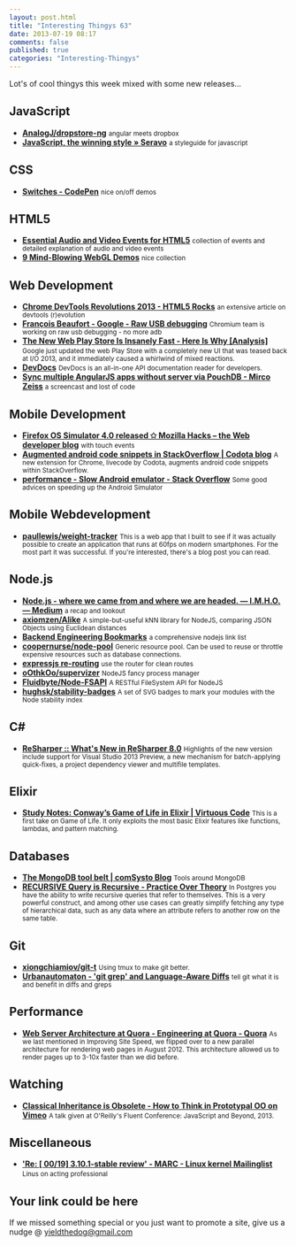```yaml
--- 
layout: post.html 
title: "Interesting Thingys 63" 
date: 2013-07-19 08:17 
comments: false 
published: true 
categories: "Interesting-Thingys" 
--- 
```

Lot's of cool thingys this week mixed with some new releases…

<!-- More -->

## JavaScript

- **[AnalogJ/dropstore-ng](https://github.com/AnalogJ/dropstore-ng)**
    <small>angular meets dropbox</small>
- **[JavaScript, the winning style » Seravo](http://seravo.fi/2013/javascript-the-winning-style)**
    <small>a styleguide for javascript</small>
 
## CSS

- **[Switches - CodePen](http://codepen.io/billycrist/pen/CHmiE)**
    <small>nice on/off demos</small>
 
## HTML5

- **[Essential Audio and Video Events for HTML5](http://www.sitepoint.com/essential-audio-and-video-events-for-html5/)**
    <small>collection of events and detailed explanation of audio and video events</small>
- **[9 Mind-Blowing WebGL Demos](http://davidwalsh.name/webgl-demos)**
    <small>nice collection</small>
 
## Web Development

- **[Chrome DevTools Revolutions 2013 - HTML5 Rocks](http://www.html5rocks.com/en/tutorials/developertools/revolutions2013/)**
    <small>an extensive article on devtools (r)evolution</small>
- **[François Beaufort - Google - Raw USB debugging](https://plus.google.com/u/0/100132233764003563318/posts/RJFZSYDgpMm?e=-RedirectToSandbox)**
    <small>Chromium team is working on raw usb debugging - no more adb</small>
- **[The New Web Play Store Is Insanely Fast - Here Is Why [Analysis]](http://www.androidpolice.com/2013/07/15/the-new-web-play-store-is-insanely-fast-here-is-why-analysis/)**
    <small>Google just updated the web Play Store with a completely new UI that was teased back at I/O 2013, and it immediately caused a whirlwind of mixed reactions.</small>
- **[DevDocs](http://devdocs.io/)**
    <small>DevDocs is an all-in-one API documentation reader for developers. </small>
- **[Sync multiple AngularJS apps without server via PouchDB - Mirco Zeiss](http://mircozeiss.com/sync-multiple-angularjs-apps-without-server-via-pouchdb/)**
    <small>a screencast and lost of code</small>
 
## Mobile Development

- **[Firefox OS Simulator 4.0 released ✩ Mozilla Hacks – the Web developer blog](https://hacks.mozilla.org/2013/07/firefox-os-simulator-4-0-released/)**
    <small>with touch events</small>
- **[Augmented android code snippets in StackOverflow | Codota blog](http://www.codotablog.com/site/2013/07/16/augmented-code-snippets-in-web-pages/)**
    <small>A new extension for Chrome, livecode by Codota, augments android code snippets within StackOverflow.</small>
- **[performance - Slow Android emulator - Stack Overflow](http://stackoverflow.com/questions/1554099/slow-android-emulator?newsletter=1)**
    <small>Some good advices on speeding up the Android Simulator</small>
 
## Mobile Webdevelopment

- **[paullewis/weight-tracker](https://github.com/paullewis/weight-tracker)**
    <small>This is a web app that I built to see if it was actually possible to create an application that runs at 60fps on modern smartphones. For the most part it was successful. If you're interested, there's a blog post you can read.</small>
 
## Node.js

- **[Node.js - where we came from and where we are headed. — I.M.H.O. — Medium](https://medium.com/i-m-h-o/433b55562cd5)**
    <small>a recap and lookout</small>
- **[axiomzen/Alike](https://github.com/axiomzen/Alike)**
    <small>A simple-but-useful kNN library for NodeJS, comparing JSON Objects using Euclidean distances</small>
- **[Backend Engineering Bookmarks](https://gist.github.com/dypsilon/5819528)**
    <small>a comprehensive nodejs link list</small>
- **[coopernurse/node-pool](https://github.com/coopernurse/node-pool)**
    <small>Generic resource pool. Can be used to reuse or throttle expensive resources such as database connections.</small>
- **[expressjs re-routing](http://shtylman.com/post/expressjs-re-routing/)**
    <small>use the router for clean routes</small>
- **[oOthkOo/supervizer](https://github.com/oOthkOo/supervizer)**
    <small>NodeJS fancy process manager</small>
- **[Fluidbyte/Node-FSAPI](https://github.com/Fluidbyte/Node-FSAPI)**
    <small>A RESTful FileSystem API for NodeJS</small>
- **[hughsk/stability-badges](https://github.com/hughsk/stability-badges)**
    <small>A set of SVG badges to mark your modules with the Node stability index</small>
 
## C\#

- **[ReSharper :: What's New in ReSharper 8.0](http://www.jetbrains.com/resharper/whatsnew/)**
    <small>Highlights of the new version include support for Visual Studio 2013 Preview, a new mechanism for batch-applying quick-fixes, a project dependency viewer and multifile templates.</small>
 
## Elixir

- **[Study Notes: Conway’s Game of Life in Elixir | Virtuous Code](http://devblog.avdi.org/2013/07/10/study-notes-conways-game-of-life-in-elixer/)**
    <small>This is a first take on Game of Life. It only exploits the most basic Elixir features like functions, lambdas, and pattern matching.</small>
 
## Databases

- **[The MongoDB tool belt | comSysto Blog](http://blog.comsysto.com/2012/09/19/the-mongodb-tool-belt/)**
    <small>Tools around MongoDB</small>
- **[RECURSIVE Query is Recursive - Practice Over Theory](http://practiceovertheory.com/blog/2013/07/12/recursive-query-is-recursive/)**
    <small>In Postgres you have the ability to write recursive queries that refer to themselves. This is a very powerful construct, and among other use cases can greatly simplify fetching any type of hierarchical data, such as any data where an attribute refers to another row on the same table.</small>
 
## Git

- **[xiongchiamiov/git-t](https://github.com/xiongchiamiov/git-t)**
    <small>Using tmux to make git better.</small>
- **[Urbanautomaton - 'git grep' and Language-Aware Diffs](http://urbanautomaton.com/blog/2011/07/28/git-grep-and-language-specific-diffs/)**
    <small>tell git what it is and benefit in diffs and greps</small>
 
## Performance

- **[Web Server Architecture at Quora - Engineering at Quora - Quora](http://engineering.quora.com/Web-Server-Architecture-at-Quora)**
    <small>As we last mentioned in Improving Site Speed, we flipped over to a new parallel architecture for rendering web pages in August 2012. This architecture allowed us to render pages up to 3-10x faster than we did before.</small>
 
## Watching

- **[Classical Inheritance is Obsolete - How to Think in Prototypal OO on Vimeo](https://vimeo.com/69255635)**
    <small>A talk given at O'Reilly's Fluent Conference: JavaScript and Beyond, 2013.</small>
 
## Miscellaneous

- **['Re: [ 00/19] 3.10.1-stable review' - MARC - Linux kernel Mailinglist](http://marc.info/?l=linux-kernel)**
    <small>Linus on acting professional</small>
 
## Your link could be here

If we missed something special or you just want to promote a site, give us a nudge @ <a href='&#109;&#97;&#105;&#108;t&#111;&#58;%7&#57;&#105;eld&#116;%68%65do%67&#64;gmail&#37;2&#69;c&#37;6&#70;m'>y&#105;eldt&#104;&#101;dog&#64;&#103;mail&#46;&#99;&#111;m</a>
